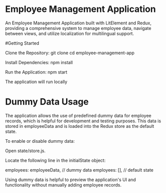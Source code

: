 # Employee Management Application
An Employee Management Application built with LitElement and Redux, providing a comprehensive system to manage employee data, navigate between views, and utilize localization for multilingual support.

#Getting Started

Clone the Repository:
git clone <repository-url>
cd employee-management-app


Install Dependencies:
npm install


Run the Application:
npm start

The application will run locally

# Dummy Data Usage
The application allows the use of predefined dummy data for employee records, which is helpful for development and testing purposes. This data is stored in employeeData and is loaded into the Redux store as the default state.

To enable or disable dummy data:

Open state/store.js.

Locate the following line in the initialState object:


employees: employeeData, // dummy data
employees: [], // default state

Using dummy data is helpful to preview the application's UI and functionality without manually adding employee records.

